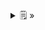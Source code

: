 <details>
  <summary>🗒  »</summary>
<table id="card">
    <tr>
        <td align="center">
            <h3>Tipo genérico y tipo parámetro</h3>
        </td>
    </tr>
    <tr>
        <td>
            <p>Un <b>tipo genérico</b> es un tipo que se define en términos de otro <b>tipo parámetro</b>.</p>
        </td>
    </tr>
</table>
</details>

